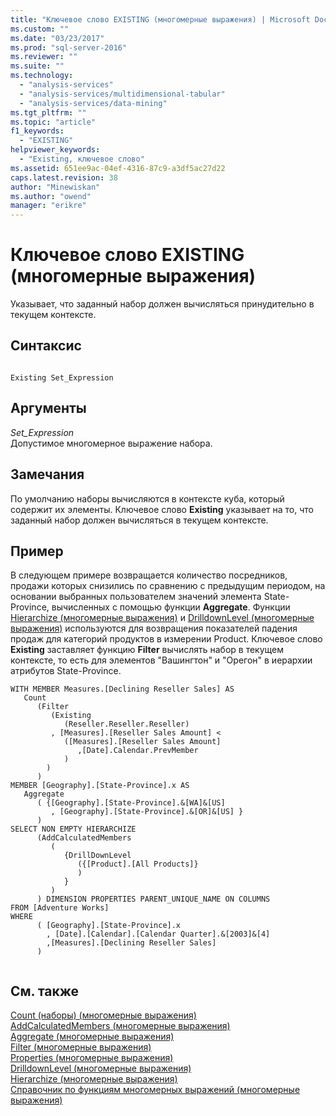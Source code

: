 ```yaml
---
title: "Ключевое слово EXISTING (многомерные выражения) | Microsoft Docs"
ms.custom: ""
ms.date: "03/23/2017"
ms.prod: "sql-server-2016"
ms.reviewer: ""
ms.suite: ""
ms.technology: 
  - "analysis-services"
  - "analysis-services/multidimensional-tabular"
  - "analysis-services/data-mining"
ms.tgt_pltfrm: ""
ms.topic: "article"
f1_keywords: 
  - "EXISTING"
helpviewer_keywords: 
  - "Existing, ключевое слово"
ms.assetid: 651ee9ac-04ef-4316-87c9-a3df5ac27d22
caps.latest.revision: 38
author: "Minewiskan"
ms.author: "owend"
manager: "erikre"
---
```

# Ключевое слово EXISTING (многомерные выражения)
  Указывает, что заданный набор должен вычисляться принудительно в текущем контексте.  
  
## Синтаксис  
  
```  
  
Existing Set_Expression  
```  
  
## Аргументы  
 *Set_Expression*  
 Допустимое многомерное выражение набора.  
  
## Замечания  
 По умолчанию наборы вычисляются в контексте куба, который содержит их элементы. Ключевое слово **Existing** указывает на то, что заданный набор должен вычисляться в текущем контексте.  
  
## Пример  
 В следующем примере возвращается количество посредников, продажи которых снизились по сравнению с предыдущим периодом, на основании выбранных пользователем значений элемента State-Province, вычисленных с помощью функции **Aggregate**. Функции [Hierarchize (многомерные выражения)](../../../mdx/hierarchize-mdx.md) и [DrilldownLevel (многомерные выражения)](../../../mdx/drilldownlevel-mdx.md) используются для возвращения показателей падения продаж для категорий продуктов в измерении Product. Ключевое слово **Existing** заставляет функцию **Filter** вычислять набор в текущем контексте, то есть для элементов "Вашингтон" и "Орегон" в иерархии атрибутов State-Province.  
  
```  
WITH MEMBER Measures.[Declining Reseller Sales] AS  
   Count  
      (Filter  
         (Existing  
            (Reseller.Reseller.Reseller)  
         , [Measures].[Reseller Sales Amount] <   
            ([Measures].[Reseller Sales Amount]  
               ,[Date].Calendar.PrevMember  
            )  
        )  
      )  
MEMBER [Geography].[State-Province].x AS   
   Aggregate   
      ( {[Geography].[State-Province].&[WA]&[US]  
         , [Geography].[State-Province].&[OR]&[US] }   
      )  
SELECT NON EMPTY HIERARCHIZE   
      (AddCalculatedMembers   
         (   
            {DrillDownLevel  
               ({[Product].[All Products]}  
               )  
            }   
         )   
      ) DIMENSION PROPERTIES PARENT_UNIQUE_NAME ON COLUMNS   
FROM [Adventure Works]  
WHERE   
      ( [Geography].[State-Province].x  
        , [Date].[Calendar].[Calendar Quarter].&[2003]&[4]  
        ,[Measures].[Declining Reseller Sales]  
      )  
  
```  
  
## См. также  
 [Count (наборы) (многомерные выражения)](../../../mdx/count-set-mdx.md)   
 [AddCalculatedMembers (многомерные выражения)](../../../mdx/addcalculatedmembers-mdx.md)   
 [Aggregate (многомерные выражения)](../../../mdx/aggregate-mdx.md)   
 [Filter (многомерные выражения)](../../../mdx/filter-mdx.md)   
 [Properties (многомерные выражения)](../../../mdx/properties-mdx.md)   
 [DrilldownLevel (многомерные выражения)](../../../mdx/drilldownlevel-mdx.md)   
 [Hierarchize (многомерные выражения)](../../../mdx/hierarchize-mdx.md)   
 [Справочник по функциям многомерных выражений (многомерные выражения)](../../../mdx/mdx-function-reference-mdx.md)  
  
  